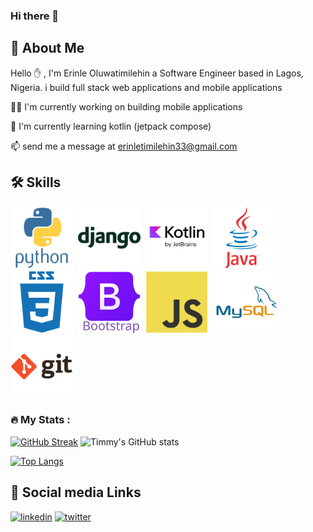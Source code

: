 ### Hi there 👋

<!--
**timmySpark/timmySpark** is a ✨ _special_ ✨ repository because its `README.md` (this file) appears on your GitHub profile.

Here are some ideas to get you started:

- 🔭 I’m currently working on ...
- 🌱 I’m currently learning ...
- 👯 I’m looking to collaborate on ...
- 🤔 I’m looking for help with ...
- 💬 Ask me about ...
- 📫 How to reach me: ...
- 😄 Pronouns: ...
- ⚡ Fun fact: ...
-->

## 🚀 About Me
Hello ✋ , I'm Erinle Oluwatimilehin a Software Engineer based in Lagos, Nigeria.
i build full stack web applications and mobile applications

👩‍💻 I'm currently working on building mobile applications

🧠 I'm currently learning kotlin (jetpack compose)

📫 send me a message at erinletimilehin33@gmail.com

## 🛠 Skills 
  <div>
  <img src="https://github.com/devicons/devicon/blob/master/icons/python/python-original-wordmark.svg" title="Python" width="100" height="100"/>&nbsp;
  <img src="https://github.com/devicons/devicon/blob/master/icons/django/django-plain-wordmark.svg" title="Django" width="100" height="100"/>&nbsp;
  <img src="https://github.com/devicons/devicon/blob/master/icons/kotlin/kotlin-original-wordmark.svg" title="Kotlin" width="100" height="100"/>
  <img src="https://github.com/devicons/devicon/blob/master/icons/java/java-original-wordmark.svg" title="Java" alt="Java" width="100" height="100"/>&nbsp;
  <img src="https://github.com/devicons/devicon/blob/master/icons/css3/css3-plain-wordmark.svg"  title="CSS3" alt="CSS" width="100" height="100"/>&nbsp;
  <img src="https://github.com/devicons/devicon/blob/master/icons/bootstrap/bootstrap-original-wordmark.svg" title="Bootstrap" width="100" height="100">&nbsp;
  <img src="https://github.com/devicons/devicon/blob/master/icons/javascript/javascript-original.svg" title="JavaScript" alt="JavaScript" width="100" height="100"/> &nbsp;
  <img src="https://github.com/devicons/devicon/blob/master/icons/mysql/mysql-original-wordmark.svg" title="MySQL"  alt="MySQL" width="100" height="100"/>&nbsp;
  <img src="https://github.com/devicons/devicon/blob/master/icons/git/git-original-wordmark.svg" title="Git" alt="Git" width="100" height="100"/>
 </div>
 
 ### :fire: My Stats :
 [![GitHub Streak](https://streak-stats.demolab.com?user=timmySpark&theme=react)](https://git.io/streak-stats)
 ![Timmy's GitHub stats](https://github-readme-stats.vercel.app/api?username=timmySpark&show_icons=true&theme=react)
 
 [![Top Langs](https://github-readme-stats.vercel.app/api/top-langs/?username=timmySpark&layout=compact&theme=react)](https://github.com/anuraghazra/github-readme-stats)
 

## 🔗 Social media Links
[![linkedin](https://img.shields.io/badge/linkedin-0A66C2?style=for-the-badge&logo=linkedin&logoColor=white)](https://www.linkedin.com/in/erinle-timilehin-2a241b1b0)
[![twitter](https://img.shields.io/badge/twitter-1DA1F2?style=for-the-badge&logo=twitter&logoColor=white)](https://twitter.com/timmy__spark)


